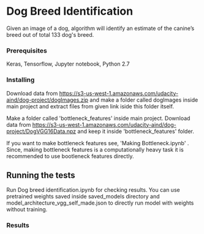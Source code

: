 # Dog Breed Identification

Given an image of a dog,  algorithm will identify an estimate of the canine’s breed out of total 133 dog's breed.


### Prerequisites

Keras, Tensorflow, Jupyter notebook, Python 2.7



### Installing

Download data from https://s3-us-west-1.amazonaws.com/udacity-aind/dog-project/dogImages.zip and make a folder called  dogImages inside main project and extract files from given link iside this folder itself. 

Make a folder called 'bottleneck_features' inside main project. Download data from https://s3-us-west-1.amazonaws.com/udacity-aind/dog-project/DogVGG16Data.npz and keep it inside 'bottleneck_features' folder. 

If you want to make bottleneck features see, 'Making Bottleneck.ipynb' . Since, making bottleneck features is a computationally heavy task it is recommended to use bootleneck features directly.


## Running the tests

Run Dog breed identification.ipynb  for checking results.  You can use pretrained weights saved inside saved_models directory and model_architecture_vgg_self_made.json to directly run model with weights without training.

### Results








